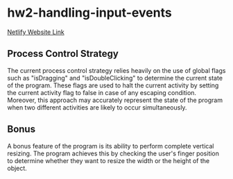 # hw2-handling-input-events

[Netlify Website Link](aesthetic-monstera-91978f.netlify.app)

## Process Control Strategy
The current process control strategy relies heavily on the use of global flags such as "isDragging" and "isDoubleClicking" to determine the current state of the program. These flags are used to halt the current activity by setting the current activity flag to false in case of any escaping condition. Moreover, this approach may accurately represent the state of the program when two different activities are likely to occur simultaneously.

## Bonus
A bonus feature of the program is its ability to perform complete vertical resizing. The program achieves this by checking the user's finger position to determine whether they want to resize the width or the height of the object.
